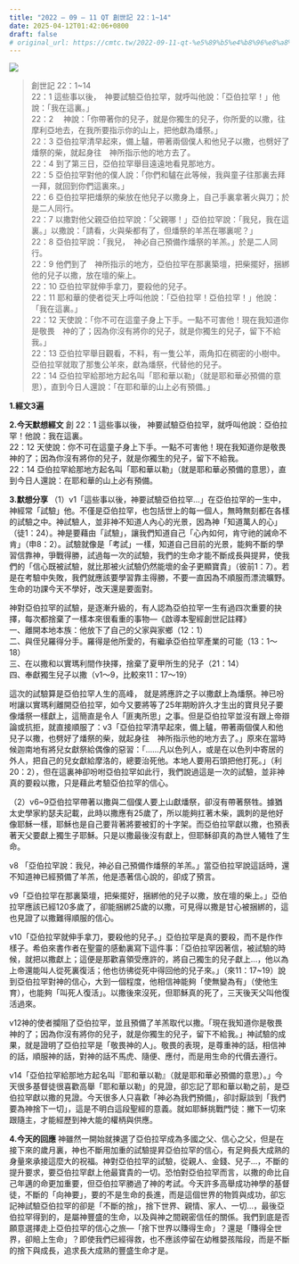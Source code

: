 ```yaml
---
title: "2022 – 09 – 11 QT 創世記 22：1~14"
date: 2025-04-12T01:42:06+0800
draft: false
# original_url: https://cmtc.tw/2022-09-11-qt-%e5%89%b5%e4%b8%96%e8%a8%98-22%ef%bc%9a114
---
```


![](/images/qt.jpg)
> 創世記 22：1\~14  
> 22：1 這些事以後，　神要試驗亞伯拉罕，就呼叫他說：「亞伯拉罕！」他說：「我在這裏。」  
> 22：2 　神說：「你帶著你的兒子，就是你獨生的兒子，你所愛的以撒，往摩利亞地去，在我所要指示你的山上，把他獻為燔祭。」  
> 22：3 亞伯拉罕清早起來，備上驢，帶著兩個僕人和他兒子以撒，也劈好了燔祭的柴，就起身往　神所指示他的地方去了。  
> 22：4 到了第三日，亞伯拉罕舉目遠遠地看見那地方。  
> 22：5 亞伯拉罕對他的僕人說：「你們和驢在此等候，我與童子往那裏去拜一拜，就回到你們這裏來。」  
> 22：6 亞伯拉罕把燔祭的柴放在他兒子以撒身上，自己手裏拿著火與刀；於是二人同行。  
> 22：7 以撒對他父親亞伯拉罕說：「父親哪！」亞伯拉罕說：「我兒，我在這裏。」以撒說：「請看，火與柴都有了，但燔祭的羊羔在哪裏呢？」  
> 22：8 亞伯拉罕說：「我兒，　神必自己預備作燔祭的羊羔。」於是二人同行。  
> 22：9 他們到了　神所指示的地方，亞伯拉罕在那裏築壇，把柴擺好，捆綁他的兒子以撒，放在壇的柴上。  
> 22：10 亞伯拉罕就伸手拿刀，要殺他的兒子。  
> 22：11 耶和華的使者從天上呼叫他說：「亞伯拉罕！亞伯拉罕！」他說：「我在這裏。」  
> 22：12 天使說：「你不可在這童子身上下手。一點不可害他！現在我知道你是敬畏　神的了；因為你沒有將你的兒子，就是你獨生的兒子，留下不給我。」  
> 22：13 亞伯拉罕舉目觀看，不料，有一隻公羊，兩角扣在稠密的小樹中。亞伯拉罕就取了那隻公羊來，獻為燔祭，代替他的兒子。  
> 22：14 亞伯拉罕給那地方起名叫「耶和華以勒」（就是耶和華必預備的意思），直到今日人還說：「在耶和華的山上必有預備。」

**1.經文3遍**

**2.今天默想經文**
創 22：1 這些事以後， 神要試驗亞伯拉罕，就呼叫他說：亞伯拉罕！他說：我在這裏。  
22：12 天使說：你不可在這童子身上下手。一點不可害他！現在我知道你是敬畏　神的了；因為你沒有將你的兒子，就是你獨生的兒子，留下不給我。  
22：14 亞伯拉罕給那地方起名叫「耶和華以勒」（就是耶和華必預備的意思），直到今日人還說：在耶和華的山上必有預備。

**3.默想分享**
（1）v1「這些事以後，神要試驗亞伯拉罕…」在亞伯拉罕的一生中，神經常「試驗」他。不僅是亞伯拉罕，也包括世上的每一個人，無時無刻都在各樣的試驗之中。神試驗人，並非神不知道人內心的光景，因為神「知道萬人的心」（徒1：24）。神是要藉由「試驗」，讓我們知道自己「心內如何，肯守祂的誡命不肯」（申8：2）。試驗就像是「考試」一樣，知道自己目前的光景，能夠不斷的學習信靠神，爭戰得勝，試過每一次的試驗，我們的生命才能不斷成長與提昇，使我們的「信心既被試驗，就比那被火試驗仍然能壞的金子更顯寶貴」（彼前1：7）。若是在考驗中失敗，我們就應該要學習靠主得勝，不要一直因為不順服而漂流曠野。生命的功課今天不學好，改天還是要面對。

神對亞伯拉罕的試驗，是逐漸升級的，有人認為亞伯拉罕一生有過四次重要的抉擇，每次都捨棄了一樣本來很看重的事物—《啟導本聖經創世記註釋》  
一、離開本地本族：他放下了自己的父家與家鄉（12：1）  
二、與侄兒羅得分手。羅得是他所愛的，有繼承亞伯拉罕產業的可能（13：1～18）  
三、在以撒和以實瑪利間作抉擇，捨棄了夏甲所生的兒子（21：14）  
四、奉獻獨生兒子以撒（v1～9，比較來11：17～19）

這次的試驗算是亞伯拉罕人生的高峰， 就是將應許之子以撒獻上為燔祭。神已吩咐讓以實瑪利離開亞伯拉罕，如今又要將等了25年期盼許久才生出的寶貝兒子要像燔祭一樣獻上，這簡直是令人「匪夷所思」之事。但是亞伯拉罕並沒有跟上帝辯論或抗拒，就直接順服了：v3「亞伯拉罕清早起來，備上驢，帶著兩個僕人和他兒子以撒，也劈好了燔祭的柴，就起身往　神所指示他的地方去了。」原來在當時候迦南地有將兒女獻祭給偶像的惡習：「……凡以色列人，或是在以色列中寄居的外人，把自己的兒女獻給摩洛的，總要治死他。本地人要用石頭把他打死。」（利20：2），但在這裏神卻吩咐亞伯拉罕如此行，我們說過這是一次的試驗，並非神真的要殺以撒，只是藉此考驗亞伯拉罕的信心。

（2）v6\~9亞伯拉罕帶著以撒與二個僕人要上山獻燔祭，卻沒有帶著祭牲。據猶太史學家約瑟夫記載，此時以撒應有25歲了，所以能夠扛著木柴，諷刺的是他好像耶穌一樣，耶穌也是自己要背著將要被釘的十字架。而亞伯拉罕獻以撒，也預表著天父要獻上獨生子耶穌。只是以撒最後沒有獻上，但耶穌卻真的為世人犧牲了生命。

v8 「亞伯拉罕說：我兒，神必自己預備作燔祭的羊羔。」當亞伯拉罕說這話時，還不知道神已經預備了羊羔，他是憑著信心說的，卻成了預言。

v9「亞伯拉罕在那裏築壇，把柴擺好，捆綁他的兒子以撒，放在壇的柴上。」亞伯拉罕應該已經120多歲了，卻能捆綁25歲的以撒，可見得以撒是甘心被捆綁的，這也見證了以撒難得順服的信心。

v10「亞伯拉罕就伸手拿刀，要殺他的兒子。」亞伯拉罕是真的要殺，而不是作作樣子。希伯來書作者在聖靈的感動裏寫下這件事：「亞伯拉罕因著信，被試驗的時候，就把以撒獻上；這便是那歡喜領受應許的，將自己獨生的兒子獻上…，他以為上帝還能叫人從死裏復活；他也彷彿從死中得回他的兒子來。」（來11：17\~19）說到亞伯拉罕對神的信心，大到一個程度，他相信神能夠「使無變為有」（使他生育），也能夠「叫死人復活」。以撒後來沒死，但耶穌真的死了，三天後天父叫他復活過來。

v12神的使者攔阻了亞伯拉罕，並且預備了羊羔取代以撒。「現在我知道你是敬畏　神的了；因為你沒有將你的兒子，就是你獨生的兒子，留下不給我。」神試驗的成果，就是證明了亞伯拉罕是「敬畏神的人」。敬畏的表現，是尊重神的話，相信神的話，順服神的話，對神的話不馬虎、隨便、應付，而是用生命的代價去遵行。

v14「亞伯拉罕給那地方起名叫『耶和華以勒』（就是耶和華必預備的意思）。」今天很多基督徒很喜歡高舉「耶和華以勒」的見證，卻忘記了耶和華以勒之前，是亞伯拉罕獻以撒的見證。今天很多人只喜歡「神必為我們預備」，卻討厭談到「我們要為神捨下一切」，這是不明白這段聖經的意義。就如耶穌挑戰門徒：撇下一切來跟隨主，才能經歷到神大能的權柄與供應。

**4.今天的回應**
神雖然一開始就揀選了亞伯拉罕成為多國之父、信心之父，但是在接下來的歲月裏，神也不斷用加重的試驗提昇亞伯拉罕的信心，有足夠長大成熟的身量來承接這麼大的祝福。神對亞伯拉罕的試驗，從親人、金錢、兒子…，不斷的提升要求，要亞伯拉罕獻上他最寶貴的一切。恐怕對亞伯拉罕而言，以撒的命比自己年邁的命更加重要，但亞伯拉罕勝過了神的考試。今天許多高舉成功神學的基督徒，不斷的「向神要」，要的不是生命的長進，而是這個世界的物質與成功，卻忘記神試驗亞伯拉罕的卻是「不斷的捨」，捨下世界、親情、家人、一切…，最後亞伯拉罕得到的，是屬神豐盛的生命，以及與神之間親密信任的關係。我們到底是否願意選擇走上亞伯拉罕的信心之旅—「捨下世界以賺得生命」？還是「賺得全世界，卻賠上生命」？即使我們已經得救，也不應該停留在幼稚嬰孩階段，而是不斷的捨下與成長，追求長大成熟的豐盛生命才是。
